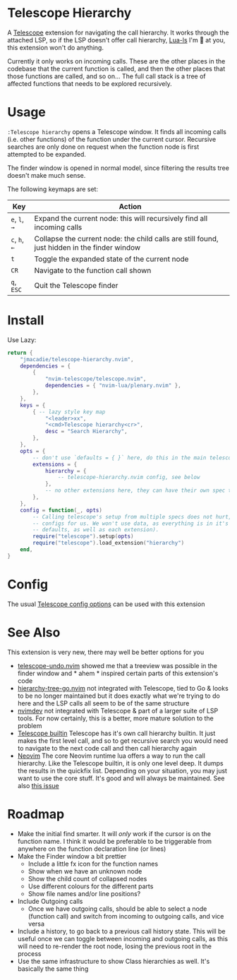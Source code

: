# Telescope Hierarchy

A [Telescope](https://github.com/nvim-telescope/telescope.nvim) extension for navigating the call hierarchy. It works through the attached LSP, so if the LSP doesn't offer call hierarchy, [Lua-ls](https://github.com/LuaLS/lua-language-server) I'm 👀 at you, this extension won't do anything.

Currently it only works on incoming calls. These are the other places in the codebase that the current function is called, and then the other places that those functions are called, and so on... The full call stack is a tree of affected functions that needs to be explored recursively.

# Usage

`:Telescope hierarchy` opens a Telescope window. It finds all incoming calls (i.e. other functions) of the function under the current cursor. Recursive searches are only done on request when the function node is first attempted to be expanded.

The finder window is opened in normal model, since filtering the results tree doesn't make much sense.

The following keymaps are set:

| Key | Action |
| --- | --- |
| `e`, `l`, `→` | Expand the current node: this will recursively find all incoming calls |
| `c`, `h`, `←` | Collapse the current node: the child calls are still found, just hidden in the finder window |
| `t` | Toggle the expanded state of the current node |
| `CR` | Navigate to the function call shown |
| `q`, `ESC` | Quit the Telescope finder |

# Install

Use Lazy:
```lua ...\lua\plugins\telescope-hierarchy.lua
return {
	"jmacadie/telescope-hierarchy.nvim",
	dependencies = {
		{
			"nvim-telescope/telescope.nvim",
			dependencies = { "nvim-lua/plenary.nvim" },
		},
	},
	keys = {
		{ -- lazy style key map
			"<leader>xx",
			"<cmd>Telescope hierarchy<cr>",
			desc = "Search Hierarchy",
		},
	},
	opts = {
		-- don't use `defaults = { }` here, do this in the main telescope spec
		extensions = {
			hierarchy = {
				-- telescope-hierarchy.nvim config, see below
			},
			-- no other extensions here, they can have their own spec too
		},
	},
	config = function(_, opts)
		-- Calling telescope's setup from multiple specs does not hurt, it will happily merge the
		-- configs for us. We won't use data, as everything is in it's own namespace (telescope
		-- defaults, as well as each extension).
		require("telescope").setup(opts)
		require("telescope").load_extension("hierarchy")
	end,
}
```

# Config

The usual [Telescope config options](https://github.com/nvim-telescope/telescope.nvim?tab=readme-ov-file#customization) can be used with this extension

# See Also

This extension is very new, there may well be better options for you

- [telescope-undo.nvim](https://github.com/debugloop/telescope-undo.nvim/tree/main) showed me that a treeview was possible in the finder window and * ahem * inspired certain parts of this extension's code
- [hierarchy-tree-go.nvim](https://github.com/crusj/hierarchy-tree-go.nvim) not integrated with Telescope, tied to Go & looks to be no longer maintained but it does exactly what we're trying to do here and the LSP calls all seem to be of the same structure
- [nvimdev](https://nvimdev.github.io/lspsaga/callhierarchy/) not integrated with Telescope & part of a larger suite of LSP tools. For now certainly, this is a better, more mature solution to the problem
- [Telescope builtin](https://github.com/nvim-telescope/telescope.nvim/blob/master/lua/telescope/builtin/__lsp.lua#L113) Telescope has it's own call hierarchy builtin. It just makes the first level call, and so to get recursive search you would need to navigate to the next code call and then call hierarchy again
- [Neovim](https://github.com/neovim/neovim/blob/master/runtime/lua/vim/lsp/buf.lua#L907) The core Neovim runtime lua offers a way to run the call hierarchy. Like the Telescope builtin, it is only one level deep. It dumps the results in the quickfix list. Depending on your situation, you may just want to use the core stuff. It's good and will always be maintained. See also [this issue](https://github.com/neovim/neovim/issues/26817)

# Roadmap

- Make the initial find smarter. It will _only_ work if the cursor is on the function name. I think it would be preferable to be triggerable from anywhere on the function declaration line (or lines)
- Make the Finder window a bit prettier
  - Include a little fx icon for the function names
  - Show when we have an unknown node
  - Show the child count of collapsed nodes
  - Use different colours for the different parts
  - Show file names and/or line positions?
- Include Outgoing calls
  - Once we have outgoing calls, should be able to select a node (function call) and switch from incoming to outgoing calls, and vice versa
- Include a history, to go back to a previous call history state. This will be useful once we can toggle between incoming and outgoing calls, as this will need to re-render the root node, losing the previous root in the process
- Use the same infrastructure to show Class hierarchies as well. It's basically the same thing
